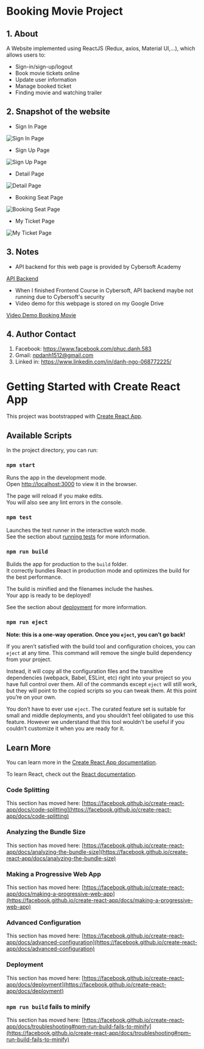 # Booking Movie Project

## 1. About

A Website implemented using ReactJS (Redux, axios, Material UI,...), which allows users to:

* Sign-in/sign-up/logout
* Book movie tickets online
* Update user information
* Manage booked ticket
* Finding movie and watching trailer

## 2. Snapshot of the website

* Sign In Page

![Sign In Page](images/SignIn.PNG)

* Sign Up Page

![Sign Up Page](images/SignUp.PNG)

* Detail Page

![Detail Page](images/DetailPage.png)

* Booking Seat Page

![Booking Seat Page](images/BookingSeatPage.png)

* My Ticket Page

![My Ticket Page](images/MyTicketPage.PNG)

## 3. Notes

* API backend for this web page is provided by Cybersoft Academy

[API Backend](https://movienew.cybersoft.edu.vn/swagger/index.html)

* When I finished Frontend Course in Cybersoft, API backend maybe not running due to Cybersoft's security
* Video demo for this webpage is stored on my Google Drive

[Video Demo Booking Movie](https://drive.google.com/drive/folders/1JuYoQ7MSG2-pVX9O_OSRd431-oDLqdOD?usp=sharing)

## 4. Author Contact

1. Facebook: https://www.facebook.com/phuc.danh.583
2. Gmail: npdanh1512@gmail.com
3. Linked in: https://www.linkedin.com/in/danh-ngo-068772225/

# Getting Started with Create React App

This project was bootstrapped with [Create React App](https://github.com/facebook/create-react-app).

## Available Scripts

In the project directory, you can run:

### `npm start`

Runs the app in the development mode.\
Open [http://localhost:3000](http://localhost:3000) to view it in the browser.

The page will reload if you make edits.\
You will also see any lint errors in the console.

### `npm test`

Launches the test runner in the interactive watch mode.\
See the section about [running tests](https://facebook.github.io/create-react-app/docs/running-tests) for more information.

### `npm run build`

Builds the app for production to the `build` folder.\
It correctly bundles React in production mode and optimizes the build for the best performance.

The build is minified and the filenames include the hashes.\
Your app is ready to be deployed!

See the section about [deployment](https://facebook.github.io/create-react-app/docs/deployment) for more information.

### `npm run eject`

**Note: this is a one-way operation. Once you `eject`, you can’t go back!**

If you aren’t satisfied with the build tool and configuration choices, you can `eject` at any time. This command will remove the single build dependency from your project.

Instead, it will copy all the configuration files and the transitive dependencies (webpack, Babel, ESLint, etc) right into your project so you have full control over them. All of the commands except `eject` will still work, but they will point to the copied scripts so you can tweak them. At this point you’re on your own.

You don’t have to ever use `eject`. The curated feature set is suitable for small and middle deployments, and you shouldn’t feel obligated to use this feature. However we understand that this tool wouldn’t be useful if you couldn’t customize it when you are ready for it.

## Learn More

You can learn more in the [Create React App documentation](https://facebook.github.io/create-react-app/docs/getting-started).

To learn React, check out the [React documentation](https://reactjs.org/).

### Code Splitting

This section has moved here: [https://facebook.github.io/create-react-app/docs/code-splitting](https://facebook.github.io/create-react-app/docs/code-splitting)

### Analyzing the Bundle Size

This section has moved here: [https://facebook.github.io/create-react-app/docs/analyzing-the-bundle-size](https://facebook.github.io/create-react-app/docs/analyzing-the-bundle-size)

### Making a Progressive Web App

This section has moved here: [https://facebook.github.io/create-react-app/docs/making-a-progressive-web-app](https://facebook.github.io/create-react-app/docs/making-a-progressive-web-app)

### Advanced Configuration

This section has moved here: [https://facebook.github.io/create-react-app/docs/advanced-configuration](https://facebook.github.io/create-react-app/docs/advanced-configuration)

### Deployment

This section has moved here: [https://facebook.github.io/create-react-app/docs/deployment](https://facebook.github.io/create-react-app/docs/deployment)

### `npm run build` fails to minify

This section has moved here: [https://facebook.github.io/create-react-app/docs/troubleshooting#npm-run-build-fails-to-minify](https://facebook.github.io/create-react-app/docs/troubleshooting#npm-run-build-fails-to-minify)
